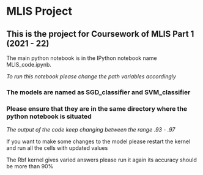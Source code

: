 # MLIS Project

## This is the project for Coursework of MLIS Part 1 (2021 - 22) 

The main python notebook is in the IPython notebook name MLIS_code.ipynb.

<em> To run this notebook please change the path variables accordingly </em>

### The models are named as SGD_classifier and SVM_classifier 
### Please ensure that they are in the same directory where the python notebook is situated

<em> The output of the code keep changing between the range .93 - .97 </em>

If you want to make some changes to the model please restart the kernel and run all the cells with updated values 

The Rbf kernel gives varied answers please run it again its accuracy should be more than 90%
